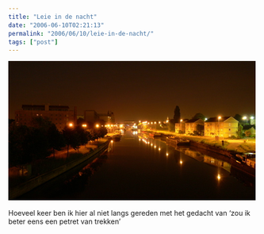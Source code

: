 ```yaml
---
title: "Leie in de nacht"
date: "2006-06-10T02:21:13"
permalink: "2006/06/10/leie-in-de-nacht/"
tags: ["post"]
---
```

![Leie in de nacht](/images/blog/2006/06/leienight.jpg)

Hoeveel keer ben ik hier al niet langs gereden met het gedacht van ‘zou ik beter eens een petret van trekken’

